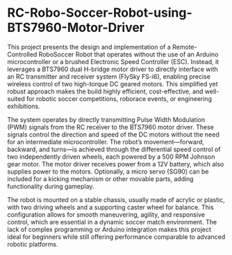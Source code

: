 # RC-Robo-Soccer-Robot-using-BTS7960-Motor-Driver
This project presents the design and implementation of a Remote-Controlled RoboSoccer Robot that operates without the use of an Arduino microcontroller or a brushed Electronic Speed Controller (ESC). Instead, it leverages a BTS7960 dual H-bridge motor driver to directly interface with an RC transmitter and receiver system (FlySky FS-i6), enabling precise wireless control of two high-torque DC geared motors. This simplified yet robust approach makes the build highly efficient, cost-effective, and well-suited for robotic soccer competitions, roborace events, or engineering exhibitions.

The system operates by directly transmitting Pulse Width Modulation (PWM) signals from the RC receiver to the BTS7960 motor driver. These signals control the direction and speed of the DC motors without the need for an intermediate microcontroller. The robot’s movement—forward, backward, and turns—is achieved through the differential speed control of two independently driven wheels, each powered by a 500 RPM Johnson gear motor. The motor driver receives power from a 12V battery, which also supplies power to the motors. Optionally, a micro servo (SG90) can be included for a kicking mechanism or other movable parts, adding functionality during gameplay.

The robot is mounted on a stable chassis, usually made of acrylic or plastic, with two driving wheels and a supporting caster wheel for balance. This configuration allows for smooth maneuvering, agility, and responsive control, which are essential in a dynamic soccer match environment. The lack of complex programming or Arduino integration makes this project ideal for beginners while still offering performance comparable to advanced robotic platforms.


